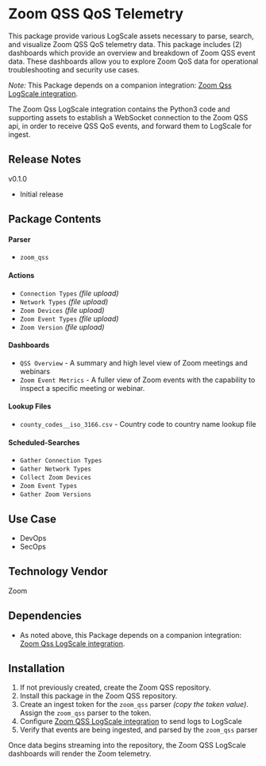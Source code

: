 # Zoom QSS QoS Telemetry
This package provide various LogScale assets necessary to parse, search, and visualize Zoom QSS QoS telemetry data.
This package includes (2) dashboards which provide an overview and breakdown of Zoom QSS event data.
These dashboards allow you to explore Zoom QoS data for operational troubleshooting and security use cases.

*Note:* This Package depends on a companion integration: [Zoom Qss LogScale integration](https://github.com/CrowdStrike/Zoom-QSS-WebSocket-Falcon-Logscale-Integration).

The Zoom Qss LogScale integration contains the Python3 code and supporting assets to establish a WebSocket connection to the Zoom QSS api, in order to receive QSS QoS events, and forward them to LogScale for ingest.

## Release Notes
v0.1.0 
- Initial release

## Package Contents

#### Parser
- `zoom_qss`

#### Actions
- `Connection Types` *(file upload)*
- `Network Types` *(file upload)*
- `Zoom Devices` *(file upload)*
- `Zoom Event Types` *(file upload)*
- `Zoom Version` *(file upload)*

#### Dashboards
- `QSS Overview` - A summary and high level view of Zoom meetings and webinars
- `Zoom Event Metrics` - A fuller view of Zoom events with the capability to inspect a specific meeting or webinar.

#### Lookup Files
- `county_codes__iso_3166.csv` - Country code to country name lookup file

#### Scheduled-Searches
- `Gather Connection Types`
- `Gather Network Types`
- `Collect Zoom Devices`
- `Zoom Event Types`
- `Gather Zoom Versions`

## Use Case
- DevOps
- SecOps

## Technology Vendor
Zoom

## Dependencies
- As noted above, this Package depends on a companion integration: [Zoom Qss LogScale integration](https://github.com/CrowdStrike/Zoom-QSS-WebSocket-Falcon-Logscale-Integration).


## Installation
1. If not previously created, create the Zoom QSS repository.
2. Install this package in the Zoom QSS repository.
3. Create an ingest token for the `zoom_qss` parser *(copy the token value)*. Assign the `zoom_qss` parser to the token.
4. Configure [Zoom QSS LogScale integration](https://github.com/CrowdStrike/Zoom-QSS-WebSocket-Falcon-Logscale-Integration) to send logs to LogScale
5. Verify that events are being ingested, and parsed by the `zoom_qss` parser

Once data begins streaming into the repository, the Zoom QSS LogScale dashboards will render the Zoom telemetry.